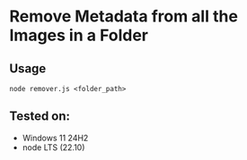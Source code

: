 # Remove Metadata from all the Images in a Folder

## Usage
`node remover.js <folder_path>`

## Tested on:
- Windows 11 24H2
- node LTS (22.10)
